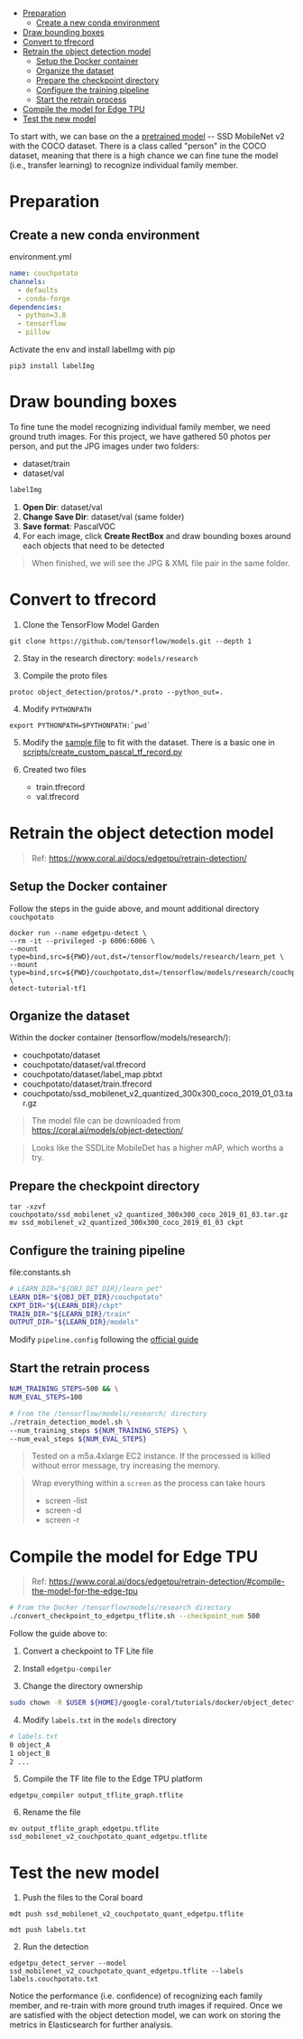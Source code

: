 - [Preparation](#preparation)
  - [Create a new conda environment](#create-a-new-conda-environment)
- [Draw bounding boxes](#draw-bounding-boxes)
- [Convert to tfrecord](#convert-to-tfrecord)
- [Retrain the object detection model](#retrain-the-object-detection-model)
  - [Setup the Docker container](#setup-the-docker-container)
  - [Organize the dataset](#organize-the-dataset)
  - [Prepare the checkpoint directory](#prepare-the-checkpoint-directory)
  - [Configure the training pipeline](#configure-the-training-pipeline)
  - [Start the retrain process](#start-the-retrain-process)
- [Compile the model for Edge TPU](#compile-the-model-for-edge-tpu)
- [Test the new model](#test-the-new-model)

To start with, we can base on the a [pretrained model](https://coral.ai/models/object-detection/) -- SSD MobileNet v2 with the COCO dataset. There is a class called "person" in the COCO dataset, meaning that there is a high chance we can fine tune the model (i.e., transfer learning) to recognize individual family member.

# Preparation

## Create a new conda environment

environment.yml
```yml
name: couchpotato
channels:
  - defaults
  - conda-forge
dependencies:
  - python=3.8
  - tensorflow
  - pillow
```

Activate the env and install labelImg with pip
```
pip3 install labelImg
```

# Draw bounding boxes

To fine tune the model recognizing individual family member, we need ground truth images. For this project, we have gathered 50 photos per person, and put the JPG images under two folders:
* dataset/train
* dataset/val

```sh
labelImg
```

1. **Open Dir**: dataset/val
2. **Change Save Dir**: dataset/val (same folder)
3. **Save format**: PascalVOC
4. For each image, click **Create RectBox** and draw bounding boxes around each objects that need to be detected

> When finished, we will see the JPG & XML file pair in the same folder.

# Convert to tfrecord

1. Clone the TensorFlow Model Garden
```
git clone https://github.com/tensorflow/models.git --depth 1
```
2. Stay in the research directory: `models/research`

3. Compile the proto files
```
protoc object_detection/protos/*.proto --python_out=.
```
4. Modify `PYTHONPATH`
```
export PYTHONPATH=$PYTHONPATH:`pwd`
```
5. Modify the [sample file](https://github.com/tensorflow/models/blob/master/research/object_detection/dataset_tools/create_pascal_tf_record.py) to fit with the dataset. There is a basic one in [scripts/create_custom_pascal_tf_record.py](scripts/create_custom_pascal_tf_record.py)

6. Created two files
   * train.tfrecord
   * val.tfrecord

# Retrain the object detection model

> Ref: https://www.coral.ai/docs/edgetpu/retrain-detection/

## Setup the Docker container

Follow the steps in the guide above, and mount additional directory `couchpotato`

```
docker run --name edgetpu-detect \
--rm -it --privileged -p 6006:6006 \
--mount type=bind,src=${PWD}/out,dst=/tensorflow/models/research/learn_pet \
--mount type=bind,src=${PWD}/couchpotato,dst=/tensorflow/models/research/couchpotato \
detect-tutorial-tf1
```

## Organize the dataset

Within the docker container (tensorflow/models/research/):

* couchpotato/dataset
* couchpotato/dataset/val.tfrecord
* couchpotato/dataset/label_map.pbtxt
* couchpotato/dataset/train.tfrecord
* couchpotato/ssd_mobilenet_v2_quantized_300x300_coco_2019_01_03.tar.gz

> The model file can be downloaded from https://coral.ai/models/object-detection/

> Looks like the SSDLite MobileDet has a higher mAP, which worths a try.

## Prepare the checkpoint directory
```
tar -xzvf couchpotato/ssd_mobilenet_v2_quantized_300x300_coco_2019_01_03.tar.gz
mv ssd_mobilenet_v2_quantized_300x300_coco_2019_01_03 ckpt
```

## Configure the training pipeline

file:constants.sh
```sh
# LEARN_DIR="${OBJ_DET_DIR}/learn_pet"
LEARN_DIR="${OBJ_DET_DIR}/couchpotato"
CKPT_DIR="${LEARN_DIR}/ckpt"
TRAIN_DIR="${LEARN_DIR}/train"
OUTPUT_DIR="${LEARN_DIR}/models"
```

Modify `pipeline.config` following the [official guide](https://www.coral.ai/docs/edgetpu/retrain-detection/#configure-your-training-pipeline)

## Start the retrain process

```sh
NUM_TRAINING_STEPS=500 && \
NUM_EVAL_STEPS=100

# From the /tensorflow/models/research/ directory
./retrain_detection_model.sh \
--num_training_steps ${NUM_TRAINING_STEPS} \
--num_eval_steps ${NUM_EVAL_STEPS}
```
> Tested on a m5a.4xlarge EC2 instance. If the processed is killed without error message, try increasing the memory.

> Wrap everything within a `screen` as the process can take hours
> * screen -list
> * screen -d
> * screen -r

# Compile the model for Edge TPU

> Ref: https://www.coral.ai/docs/edgetpu/retrain-detection/#compile-the-model-for-the-edge-tpu

```sh
# From the Docker /tensorflow/models/research directory
./convert_checkpoint_to_edgetpu_tflite.sh --checkpoint_num 500
```

Follow the guide above to:
1. Convert a checkpoint to TF Lite file
2. Install `edgetpu-compiler`

3. Change the directory ownership
```sh
sudo chown -R $USER ${HOME}/google-coral/tutorials/docker/object_detection/couchpotato 
```

4. Modify `labels.txt` in the `models` directory

```sh
# labels.txt
0 object_A
1 object_B
2 ...

```

5. Compile the TF lite file to the Edge TPU platform
```
edgetpu_compiler output_tflite_graph.tflite
```

6. Rename the file
```
mv output_tflite_graph_edgetpu.tflite ssd_mobilenet_v2_couchpotato_quant_edgetpu.tflite
```

# Test the new model

1. Push the files to the Coral board
```
mdt push ssd_mobilenet_v2_couchpotato_quant_edgetpu.tflite

mdt push labels.txt
```

2. Run the detection
```
edgetpu_detect_server --model ssd_mobilenet_v2_couchpotato_quant_edgetpu.tflite --labels labels.couchpotato.txt
```

Notice the performance (i.e. confidence) of recognizing each family member, and re-train with more ground truth images if required. Once we are satisfied with the object detection model, we can work on storing the metrics in Elasticsearch for further analysis.
